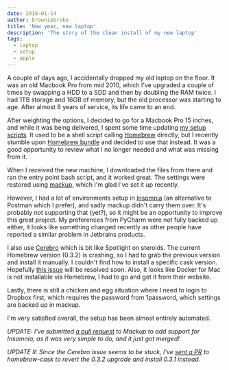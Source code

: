 ```yaml
---
date: 2018-01-14
author: browniebroke
title: 'New year, new laptop'
description: 'The story of the clean install of my new laptop'
tags:
  - laptop
  - setup
  - apple
---
```


A couple of days ago, I accidentally dropped my old laptop on the floor. It was an old
Macbook Pro from mid 2010, which I've upgraded a couple of times by swapping a HDD to a SDD
and then by doubling the RAM twice. I had 1TB storage and 16GB of memory, but the old
processor was starting to age. After almost 8 years of service, its life came to an end.

After weighting the options, I decided to go for a Macbook Pro 15 inches, and while it was being delivered,
I spent some time updating [my setup scripts](https://github.com/browniebroke/macbook-scripts). It used to
be a shell script calling [Homebrew](https://brew.sh/) directly, but I recently stumble upon
[Homebrew bundle](https://github.com/Homebrew/homebrew-bundle) and decided to use that instead. It was a
good opportunity to review what I no longer needed and what was missing from it.

When I received the new machine, I downloaded the files from there and ran the entry point
bash script, and it worked great. The settings were restored using
[mackup](https://github.com/lra/mackup), which I'm glad I've set it up recently.

However, I had a lot of environments setup in [Insomnia](https://insomnia.rest/)
(an alternative to Postman which I prefer), and sadly mackup didn't carry them over.
It's probably not supporting that (yet?), so it might be an opportunity to improve this
great project. My preferences from PyCharm were not fully backed up either, it looks like
something changed recently as other people have reported a similar problem in Jetbrains
products.

I also use [Cerebro](https://github.com/KELiON/cerebro/) which is bit like Spotlight
on steroids. The current Homebrew version (0.3.2) is crashing, so I had to grab the previous
version and install it manually. I couldn't find how to install a specific cask version.
Hopefully [this issue](https://github.com/KELiON/cerebro/issues/434) will be resolved
soon. Also, it looks like Docker for Mac is not installable via Homebrew, I had to go and get
it from their website.

Lastly, there is still a chicken and egg situation where I need to login to Dropbox first,
which requires the password from 1password, which settings are backed up in mackup.

I'm very satisfied overall, the setup has been almost entirely automated.

_UPDATE: I've submitted [a pull request](https://github.com/lra/mackup/pull/1116)
to Mackup to add support for Insomnia, as it was very simple to do, and it just got
merged!_

_UPDATE II: Since the Cerebro issue seems to be stuck, I've
[sent a PR](https://github.com/caskroom/homebrew-cask/pull/43305) to homebrew-cask
to revert the 0.3.2 upgrade and install 0.3.1 instead._
